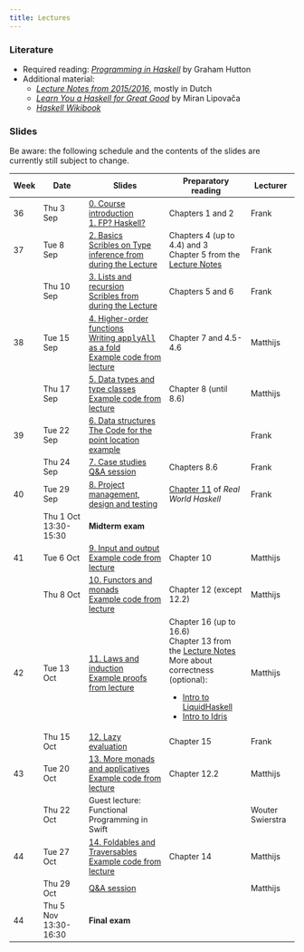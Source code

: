 ```yaml
---
title: Lectures
---
```


### Literature

* Required reading: [*Programming in Haskell*](http://www.cs.nott.ac.uk/~pszgmh/pih.html) by Graham Hutton
* Additional material:
    - [*Lecture Notes from 2015/2016*](http://www.cs.uu.nl/people/jur/FP-elec.pdf), mostly in Dutch
    - [*Learn You a Haskell for Great Good*](http://learnyouahaskell.com/) by Miran Lipovača
    - [*Haskell Wikibook*](https://en.wikibooks.org/wiki/Haskell)

### Slides

Be aware: the following schedule and the contents of the slides are
currently still subject to change.

<table class="table table-striped table-hover" style="font-size: 14px;">
  <thead>
    <tr>
      <th>Week</th>
      <th>Date</th>
      <th>Slides</th>
      <th>Preparatory reading</th>
      <th>Lecturer</th>
    </tr>
  </thead>
  <tbody>
    <tr>
      <td>36</td>
      <td>Thu 3 Sep</td>
      <td><a href="slides/fp-00-course-intro_2020.pdf">0. Course introduction</a>
        <br><a href="slides/fp-01-intro.pdf">1. FP? Haskell?</a></td>
      <td>Chapters 1 and 2</td>
      <td>Frank</td>
    </tr>
    <tr>
      <td>37</td>
      <td>Tue 8 Sep</td>
      <td><a href="slides/fp-02-basics.pdf">2. Basics</a>
          <br/><a href="slides/scribles_lecture_02.pdf">Scribles on
  Type inference from during the Lecture</a>
      </td>
      <td>Chapters 4 (up to 4.4) and 3
        <br>Chapter 5 from the <a
                                 href="http://www.staff.science.uu.nl/~hage0101/FP-elec.pdf">Lecture
          Notes</a></td>
      <td>Frank</td>
    </tr>
    <tr>
      <td></td>
      <td>Thu 10 Sep</td>
      <td><a href="slides/fp-03-lists.pdf">3. Lists and recursion</a>
          <br/><a href="slides/scribles_lecture_03.pdf">Scribles from
  during the Lecture</a>
  </td>
      <td>Chapters 5 and 6</td>
      <td>Frank</td>
    </tr>
    <tr>
      <td>38</td>
      <td>Tue 15 Sep</td>
      <td><a href="slides/fp-04-h-o-functions.pdf">4. Higher-order functions</a>
        <br><a href="applyAllFold.html">Writing <tt>applyAll</tt> as a fold</a>
        <br><a href="slides/Lecture4.hs">Example code from lecture</a></td>
      <td>Chapter 7 and 4.5-4.6</td>
      <td>Matthijs</td>
    </tr>
    <tr>
      <td></td>
      <td>Thu 17 Sep</td>
      <td><a href="slides/fp-05-data-classes.pdf">5. Data types and type classes</a>
        <br><a href="slides/Lecture5.hs">Example code from lecture</a></td>
      <td>Chapter 8 (until 8.6)</td>
      <td>Matthijs</td>
    </tr>
    <tr>
      <td>39</td>
      <td>Tue 22 Sep</td>
      <td><a href="slides/fp-06-data-structures-new.pdf">6. Data
        structures</a><br/>
        <a href="slides/sweep.hs">The Code for the point location example</a>
      </td>
      <td></td>
      <td>Frank</td>
    </tr>
    <tr>
      <td></td>
      <td>Thu 24 Sep</td>
      <td><a href="slides/fp-07-case-studies.pdf">7. Case studies</a>
        <br><a href="slides/fp-qa-2020.pdf">Q&A session</a></td>
      <td>Chapters 8.6</td>
      <td>Frank</td>
    </tr>
    <tr>
      <td>40</td>
      <td>Tue 29 Sep</td>
      <td><a href="slides/fp-08-project-design-test.pdf">8. Project management, design and testing</a></td>
      <td><a href="http://book.realworldhaskell.org/read/testing-and-quality-assurance.html">Chapter 11</a> of <i>Real World Haskell</i></td>
      <td>Frank</td>
    </tr>
    <tr class="warning">
      <td></td>
      <td>Thu 1 Oct 13:30-15:30</td>
      <td><b>Midterm exam</b></td>
      <td></td>
      <td></td>
    </tr>
    <tr>
      <td>41</td>
      <td>Tue 6 Oct<br /></td>
      <td><a href="slides/fp-09-io.pdf">9. Input and output</a>
        <br><a href="slides/Lecture9.hs">Example code from lecture</a></td>
      <td>Chapter 10</td>
      <td>Matthijs</td>
    </tr>
    <tr>
      <td></td>
      <td>Thu 8 Oct</td>
      <td><a href="slides/fp-10-monads-one.pdf">10. Functors and monads</a>
        <br><a href="slides/Lecture10.hs">Example code from lecture</a></td>
      <td>Chapter 12 (except 12.2)</td>
      <td>Matthijs</td>
    </tr>
    <tr>
      <td>42</td>
      <td>Tue 13 Oct</td>
      <td><a href="slides/fp-11-laws.pdf">11. Laws and induction</a>
        <br><a href="slides/Lecture11.hs">Example proofs from lecture</a></td>
      <td>Chapter 16 (up to 16.6)
        <br>Chapter 13 from the <a href="http://www.staff.science.uu.nl/~hage0101/FP-elec.pdf">Lecture Notes</a>
        <br>More about correctness (optional):
        <ul>
          <li><a href="https://www.youtube.com/watch?v=vQrutfPAERQ">Intro to LiquidHaskell</a></li>
          <li><a href="https://www.youtube.com/watch?v=X36ye-1x_HQ">Intro to Idris</a></li>
        </ul></td>
      <td>Matthijs</td>
    </tr>
    <tr>
      <td></td>
      <td>Thu 15 Oct</td>
      <td><a href="slides/fp-12-lazy-eval.pdf">12. Lazy evaluation</a></td>
      <td>Chapter 15</td>
      <td>Frank</td>
    </tr>
    <tr>
      <td>43</td>
      <td>Tue 20 Oct</td>
      <td><a href="slides/fp-13-monads-two.pdf">13. More monads and applicatives</a>
        <br><a href="slides/Lecture13.hs">Example code from lecture</a></td>
      <td>Chapter 12.2</td>
      <td>Matthijs</td>
    </tr>
    <tr>
      <td></td>
      <td>Thu 22 Oct</td>
      <td>Guest lecture: Functional Programming in Swift</td>
      <td></td>
      <td>Wouter Swierstra</td>
    </tr>
    <tr>
      <td>44</td>
      <td>Tue 27 Oct</td>
      <td><a href="slides/fp-14-monads-three.pdf">14. Foldables and Traversables</a>
        <br><a href="slides/Lecture14.hs">Example code from lecture</a></td>
      <td>Chapter 14</td>
      <td>Matthijs</td>
    </tr><tr>
      <td></td>
      <td>Thu 29 Oct<br /></td>
      <td><a href="slides/fp-farewell-2018.pdf">Q&A session</a>
      </td>
      <td></td>
      <td>Matthijs</td>
    </tr><tr class="warning">
      <td>44</td>
      <td>Thu 5 Nov 13:30-16:30</td>
      <td><b>Final exam</b></td>
      <td></td>
      <td></td>
    </tr>
  </tbody>
</table>
